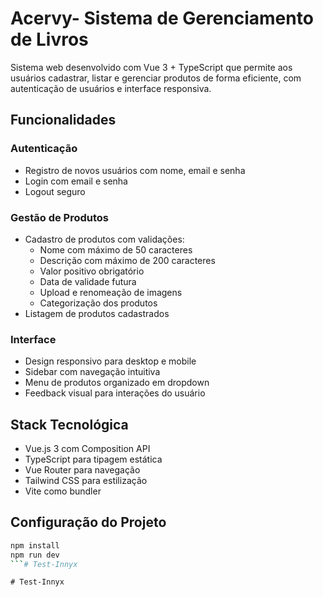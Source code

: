 # Acervy- Sistema de Gerenciamento de Livros

Sistema web desenvolvido com Vue 3 + TypeScript que permite aos usuários cadastrar, listar e gerenciar produtos de forma eficiente, com autenticação de usuários e interface responsiva.

## Funcionalidades

### Autenticação
- Registro de novos usuários com nome, email e senha
- Login com email e senha
- Logout seguro

### Gestão de Produtos
- Cadastro de produtos com validações:
  - Nome com máximo de 50 caracteres
  - Descrição com máximo de 200 caracteres
  - Valor positivo obrigatório
  - Data de validade futura
  - Upload e renomeação de imagens
  - Categorização dos produtos
- Listagem de produtos cadastrados

### Interface
- Design responsivo para desktop e mobile
- Sidebar com navegação intuitiva
- Menu de produtos organizado em dropdown
- Feedback visual para interações do usuário

## Stack Tecnológica
- Vue.js 3 com Composition API
- TypeScript para tipagem estática
- Vue Router para navegação
- Tailwind CSS para estilização
- Vite como bundler

## Configuração do Projeto

```sh
npm install
npm run dev
```#   T e s t - I n n y x 
 
 # Test-Innyx
